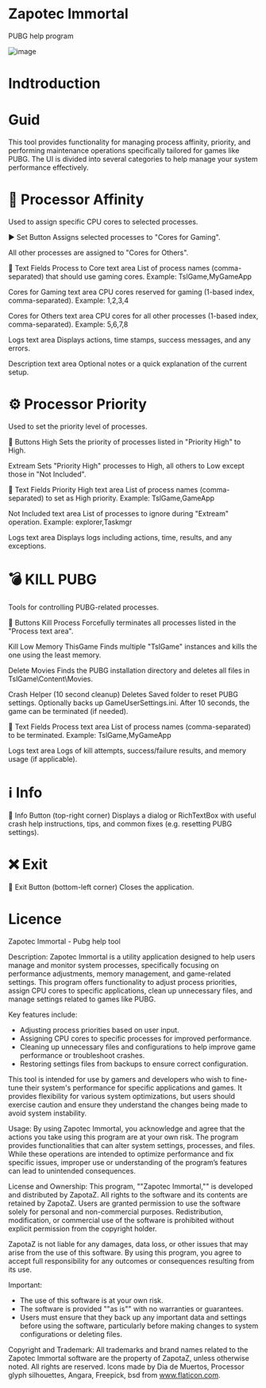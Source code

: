 # Zapotec Immortal

PUBG help program

![image](https://github.com/user-attachments/assets/9a30ebd1-95d7-4130-b5d9-ef9878345ac4)


# Indtroduction

# Guid

This tool provides functionality for managing process affinity, priority, and performing maintenance operations specifically tailored for games like PUBG. The UI is divided into several categories to help manage your system performance effectively.

# 🔧 Processor Affinity
Used to assign specific CPU cores to selected processes.

▶️ Set Button
Assigns selected processes to "Cores for Gaming".

All other processes are assigned to "Cores for Others".

📝 Text Fields
Process to Core text area
List of process names (comma-separated) that should use gaming cores.
Example: TslGame,MyGameApp

Cores for Gaming text area
CPU cores reserved for gaming (1-based index, comma-separated).
Example: 1,2,3,4

Cores for Others text area
CPU cores for all other processes (1-based index, comma-separated).
Example: 5,6,7,8

Logs text area
Displays actions, time stamps, success messages, and any errors.

Description text area
Optional notes or a quick explanation of the current setup.

# ⚙️ Processor Priority
Used to set the priority level of processes.

🔘 Buttons
High
Sets the priority of processes listed in "Priority High" to High.

Extream
Sets "Priority High" processes to High, all others to Low except those in "Not Included".

📝 Text Fields
Priority High text area
List of process names (comma-separated) to set as High priority.
Example: TslGame,GameApp

Not Included text area
List of processes to ignore during "Extream" operation.
Example: explorer,Taskmgr

Logs text area
Displays logs including actions, time, results, and any exceptions.

# 💣 KILL PUBG
Tools for controlling PUBG-related processes.

🔘 Buttons
Kill Process
Forcefully terminates all processes listed in the "Process text area".

Kill Low Memory ThisGame
Finds multiple "TslGame" instances and kills the one using the least memory.

Delete Movies
Finds the PUBG installation directory and deletes all files in TslGame\Content\Movies.

Crash Helper (10 second cleanup)
Deletes Saved folder to reset PUBG settings. Optionally backs up GameUserSettings.ini. After 10 seconds, the game can be terminated (if needed).

📝 Text Fields
Process text area
List of process names (comma-separated) to be terminated.
Example: TslGame,MyGameApp

Logs text area
Logs of kill attempts, success/failure results, and memory usage (if applicable).

# ℹ️ Info
🔘 Info Button (top-right corner)
Displays a dialog or RichTextBox with useful crash help instructions, tips, and common fixes (e.g. resetting PUBG settings).

# ❌ Exit
🔘 Exit Button (bottom-left corner)
Closes the application.

# Licence

 Zapotec Immortal - Pubg help tool

 Description:
 Zapotec Immortal is a utility application designed to help users manage and monitor system processes, specifically focusing on performance adjustments, memory management, and game-related settings. This program offers functionality to adjust process priorities, assign CPU cores to specific applications, clean up unnecessary files, and manage settings related to games like PUBG.

 Key features include:
 - Adjusting process priorities based on user input.
 - Assigning CPU cores to specific processes for improved performance.
 - Cleaning up unnecessary files and configurations to help improve game performance or troubleshoot crashes.
 - Restoring settings files from backups to ensure correct configuration.

 This tool is intended for use by gamers and developers who wish to fine-tune their system's performance for specific applications and games. It provides flexibility for various system optimizations, but users should exercise caution and ensure they understand the changes being made to avoid system instability.

 Usage:
 By using Zapotec Immortal, you acknowledge and agree that the actions you take using this program are at your own risk. The program provides functionalities that can alter system settings, processes, and files. While these operations are intended to optimize performance and fix specific issues, improper use or understanding of the program’s features can lead to unintended consequences.

 License and Ownership:
 This program, ""Zapotec Immortal,"" is developed and distributed by ZapotaZ. All rights to the software and its contents are retained by ZapotaZ. Users are granted permission to use the software solely for personal and non-commercial purposes. Redistribution, modification, or commercial use of the software is prohibited without explicit permission from the copyright holder.

 ZapotaZ is not liable for any damages, data loss, or other issues that may arise from the use of this software. By using this program, you agree to accept full responsibility for any outcomes or consequences resulting from its use.

 Important:
 - The use of this software is at your own risk.
 - The software is provided ""as is"" with no warranties or guarantees.
 - Users must ensure that they back up any important data and settings before using the software, particularly before making changes to system configurations or deleting files.

 Copyright and Trademark:
 All trademarks and brand names related to the Zapotec Immortal software are the property of ZapotaZ, unless otherwise noted. All rights are reserved. 
 Icons made by Dia de Muertos, Processor glyph silhouettes, Angara, Freepick, bsd from www.flaticon.com.
            
